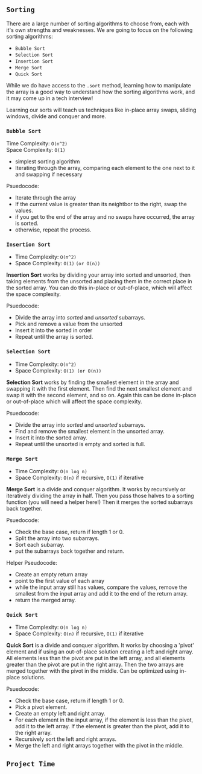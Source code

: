 ## `Sorting`

There are a large number of sorting algorithms to choose from, each with it's own strengths and weaknesses. We are going to focus on the following sorting algorithms:

- `Bubble Sort`
- `Selection Sort`
- `Insertion Sort`
- `Merge Sort`
- `Quick Sort`

While we do have access to the `.sort` method, learning how to manipulate the array is a good way to understand how the sorting algorithms work, and it may come up in a tech interview!

Learning our sorts will teach us techniques like in-place array swaps, sliding windows, divide and conquer and more.

### `Bubble Sort`

Time Complexity: `O(n^2)` \
Space Complexity: `O(1)`

- simplest sorting algorithm
- Iterating through the array, comparing each element to the one next to it and swapping if necessary

Psuedocode:

- Iterate through the array
- If the current value is greater than its neightbor to the right, swap the values.
- if you get to the end of the array and no swaps have occurred, the array is sorted.
- otherwise, repeat the process.

### `Insertion Sort`

- Time Complexity: `O(n^2)`
- Space Complexity: `O(1)` `(or O(n))`

**Insertion Sort** works by dividing your array into sorted and unsorted, then taking elements from the unsorted and placing them in the correct place in the sorted array. You can do this in-place or out-of-place, which will affect the space complexity.

Psuedocode:

- Divide the array into *sorted* and *unsorted* subarrays.
- Pick and remove a value from the unsorted
- Insert it into the sorted in order
- Repeat until the array is sorted.

### `Selection Sort`

- Time Complexity: `O(n^2)`
- Space Complexity: `O(1) (or O(n))`

**Selection Sort** works by finding the smallest element in the array and swapping it with the first element. Then find the next smallest element and swap it with the second element, and so on. Again this can be done in-place or out-of-place which will affect the space complexity.

Psuedocode:

- Divide the array into *sorted* and *unsorted* subarrays.
- Find and remove the smallest element in the unsorted array.
- Insert it into the sorted array.
- Repeat until the unsorted is empty and sorted is full.

### `Merge Sort`

- Time Complexity: `O(n log n)`
- Space Complexity: `O(n)` if recursive, `O(1)` if iterative

**Merge Sort** is a divide and conquer algorithm. It works by recursively or iteratively dividing the array in half. Then you pass those halves to a sorting function (you will need a helper here!) Then it merges the sorted subarrays back together.

Psuedocode:

- Check the base case, return if length 1 or 0.
- Split the array into two subarrays.
- Sort each subarray.
- put the subarrays back together and return.

Helper Pseudocode:

- Create an empty return array
- point to the first value of each array
- while the input array still has values, compare the values, remove the smallest from the input array and add it to the end of the return array.
- return the merged array.

### `Quick Sort`

- Time Complexity: `O(n log n)`
- Space Complexity: `O(n)` if recursive, `O(1)` if iterative

**Quick Sort** is a divide and conquer algorithm. It works by choosing a 'pivot' element and if using an out-of-place solution creating a left and right array. All elements less than the pivot are put in the left array, and all elements greater than the pivot are put in the right array. Then the two arrays are merged together with the pivot in the middle. Can be optimized using in-place solutions.

Psuedocode:

- Check the base case, return if length 1 or 0.
- Pick a pivot element.
- Create an empty left and right array.
- For each element in the input array, if the element is less than the pivot, add it to the left array. If the element is greater than the pivot, add it to the right array.
- Recursively sort the left and right arrays.
- Merge the left and right arrays together with the pivot in the middle.

## `Project Time`
